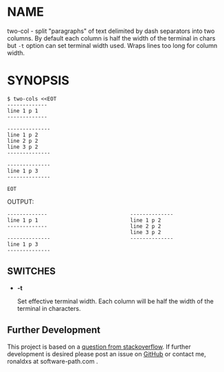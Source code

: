 # NAME

two-col - split "paragraphs" of text delimited by dash separators
into two columns.  By default each column is half the width of the
terminal in chars but `-t` option can set terminal width used.  Wraps
lines too long for column width.  

# SYNOPSIS

    $ two-cols <<EOT
    -------------
    line 1 p 1
    -------------

    --------------
    line 1 p 2
    line 2 p 2
    line 3 p 2
    --------------

    --------------
    line 1 p 3
    --------------

    EOT

OUTPUT:

    -------------                           --------------
    line 1 p 1                              line 1 p 2
    -------------                           line 2 p 2
                                            line 3 p 2
    --------------                          --------------
    line 1 p 3
    --------------

## SWITCHES

- **-t**

    Set effective terminal width.  Each column will be half the width
    of the terminal in characters.

## Further Development

This project is based on a
[question from stackoverflow](https://stackoverflow.com/questions/49620687/print-a-file-in-multiple-columns-based-on-delimiter).
If further development is desired please post an issue on
[GitHub](https://github.com/ronaldxs/two-cols.git) or contact me,
ronaldxs at software-path.com .
